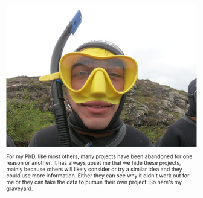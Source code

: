 ![Image description](IMG-4228.JPG)

For my PhD, like most others, many projects have been abandoned for one reason or another. It has always upset me that we hide these projects, mainly because others will likely consider or try a similar idea and they could use more information. Either they can see why it didn't work out for me or they can take the data to pursue their own project. So here's my [graveyard](graveyard.md). 
